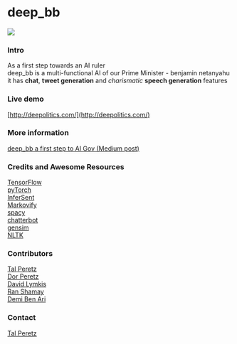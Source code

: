 # deep_bb #
![](resources/DeepBB.png)

### Intro ###
As a first step towards an AI ruler <br>
deep_bb is a multi-functional AI of our Prime Minister - benjamin netanyahu <br>
it has **chat**, **tweet generation** and *charismatic* **speech generation** features


### Live demo ###
[http://deepolitics.com/](http://deepolitics.com/)
	
### More information ###
[deep_bb a first step to AI Gov (Medium post)](https://medium.com/@talperetz24/deep-politics-first-step-towards-an-ai-takeover-236074c7c2d7)

### Credits and Awesome Resources ###
[TensorFlow](https://www.tensorflow.org/)<br>
[pyTorch](http://pytorch.org/)<br>
[InferSent](https://github.com/facebookresearch/InferSent) <br>
[Markovify](https://github.com/jsvine/markovify)<br>
[spacy](https://spacy.io/)<br>
[chatterbot](https://github.com/gunthercox/ChatterBot)<br>
[gensim](https://radimrehurek.com/gensim/)<br>
[NLTK](http://www.nltk.org/)

### Contributors ###
[Tal Peretz](https://github.com/talperetz)<br>
[Dor Peretz](https://github.com/dorperetz)<br>
[David Lymkis](https://github.com/gotenxds)<br>
[Ran Shamay](https://github.com/ranshamay89)<br>
[Demi Ben Ari](https://github.com/demibenari)<br>

### Contact ###
[Tal Peretz](https://www.linkedin.com/in/tal-per/)





